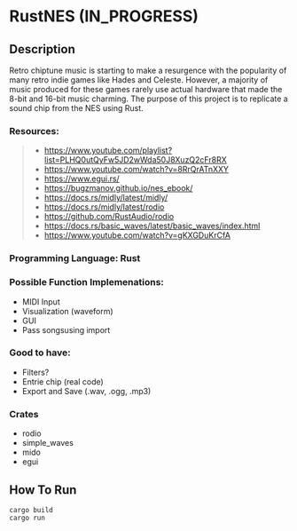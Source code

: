 # RustNES (IN_PROGRESS)

## Description
Retro chiptune music is starting to make a resurgence with the popularity of many retro indie games like Hades and Celeste. However, a majority of music produced for these games rarely use actual hardware that made the 8-bit and 16-bit music charming. The purpose of this project is to replicate a sound chip from the NES using Rust. 


### Resources:
>* https://www.youtube.com/playlist?list=PLHQ0utQyFw5JD2wWda50J8XuzQ2cFr8RX
>* https://www.youtube.com/watch?v=8RrQrATnXXY
>* https://www.egui.rs/
>* https://bugzmanov.github.io/nes_ebook/
>* https://docs.rs/midly/latest/midly/
>* https://docs.rs/midly/latest/rodio
>* https://github.com/RustAudio/rodio
>* https://docs.rs/basic_waves/latest/basic_waves/index.html
>* https://www.youtube.com/watch?v=gKXGDuKrCfA

### Programming Language: Rust

### Possible Function Implemenations:
* MIDI Input
* Visualization (waveform)
* GUI
* Pass songsusing import 

### Good to have:
* Filters?
* Entrie chip (real code)
* Export and Save (.wav, .ogg, .mp3)

### Crates
* rodio
* simple_waves
* mido
* egui

## How To Run
```
cargo build
cargo run
```

